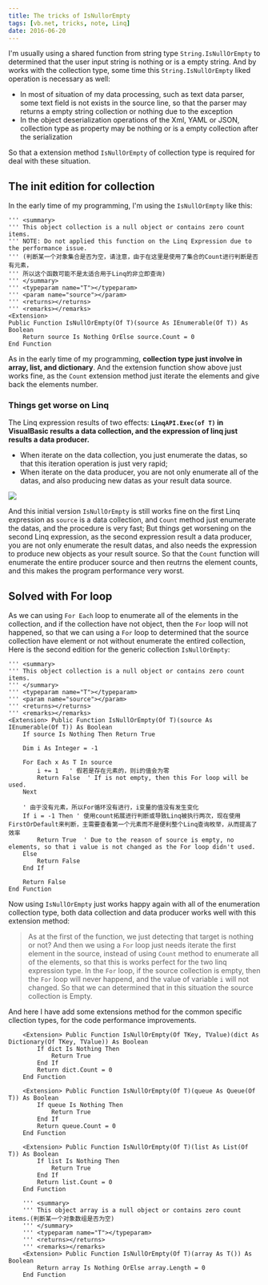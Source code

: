 ```yaml
---
title: The tricks of IsNullorEmpty
tags: [vb.net, tricks, note, Linq]
date: 2016-06-20
---
```


I'm usually using a shared function from string type ``String.IsNullOrEmpty`` to determined that the user input string is nothing or is a empty string. And by works with the collection type, some time this ``String.IsNullOrEmpty`` liked operation is necessary as well:

+ In most of situation of my data processing, such as text data parser, some text field is not exists in the source line, so that the parser may returns a empty string collection or nothing due to the exception
+ In the object deserialization operations of the Xml, YAML or JSON, collection type as property may be nothing or is a empty collection after the serialization

So that a extension method ``IsNullOrEmpty`` of collection type is required for deal with these situation.

<!--more-->

## The init edition for collection

In the early time of my programming, I'm using the ``IsNullOrEmpty`` like this:

```vbnet
''' <summary>
''' This object collection is a null object or contains zero count items.
''' NOTE: Do not applied this function on the Linq Expression due to the performance issue.
''' (判断某一个对象集合是否为空，请注意，由于在这里是使用了集合的Count进行判断是否有元素，
''' 所以这个函数可能不是太适合用于Linq的非立即查询)
''' </summary>
''' <typeparam name="T"></typeparam>
''' <param name="source"></param>
''' <returns></returns>
''' <remarks></remarks>
<Extension>
Public Function IsNullOrEmpty(Of T)(source As IEnumerable(Of T)) As Boolean
    Return source Is Nothing OrElse source.Count = 0
End Function
```

As in the early time of my programming, **collection type just involve in array, list, and dictionary**. And the extension function show above just works fine, as the ``Count`` extension method just iterate the elements and give back the elements number.

### Things get worse on Linq

The Linq expression results of two effects: **``LinqAPI.Exec(of T)`` in VisualBasic results a data collection, and the expression of linq just results a data producer.**

+ When iterate on the data collection, you just enumerate the datas, so that this iteration operation is just very rapid; 
+ When iterate on the data producer, you are not only enumerate all of the datas, and also producing new datas as your result data source.

![](https://raw.githubusercontent.com/xieguigang/xieguigang.github.io-hexo/master/images/TwoLinq.png)

And this initial version ``IsNullOrEmpty`` is still works fine on the first Linq expression as ``source`` is a data collection, and ``Count`` method just enumerate the datas, and the procedure is very fast; But things get worsening on the second Linq expression, as the second expression result a data producer, you are not only enumerate the result datas, and also needs the expression to produce new objects as your result source. So that the ``Count`` function will enumerate the entire producer source and then reutrns the element counts, and this makes the program performance very worst.

## Solved with For loop

As we can using ``For Each`` loop to enumerate all of the elements in the collection, and if the collection have not object, then the ``For`` loop will not happened, so that we can using a ``For`` loop to determined that the source collection have element or not without enumerate the entired collection, Here is the second edition for the generic collection ``IsNullOrEmpty``:

```vbnet
''' <summary>
''' This object collection is a null object or contains zero count items.
''' </summary>
''' <typeparam name="T"></typeparam>
''' <param name="source"></param>
''' <returns></returns>
''' <remarks></remarks>
<Extension> Public Function IsNullOrEmpty(Of T)(source As IEnumerable(Of T)) As Boolean
    If source Is Nothing Then Return True

    Dim i As Integer = -1

    For Each x As T In source
        i += 1   ' 假若是存在元素的，则i的值会为零
        Return False  ' If is not empty, then this For loop will be used.
    Next

    ' 由于没有元素，所以For循环没有进行，i变量的值没有发生变化
    If i = -1 Then ' 使用count拓展进行判断或导致Linq被执行两次，现在使用FirstOrDefault来判断，主需要查看第一个元素而不是便利整个Linq查询枚举，从而提高了效率
        Return True  ' Due to the reason of source is empty, no elements, so that i value is not changed as the For loop didn't used.
    Else
        Return False
    End If

    Return False
End Function
```

Now using ``IsNullOrEmpty`` just works happy again with all of the enumeration collection type, both data collection and data producer works well with this extension method:

> As at the first of the function, we just detecting that target is nothing or not?
> And then we using a ``For`` loop just needs iterate the first element in the source, instead of using ``Count`` method to enumerate all of the elements, so that this is works perfect for the two linq expression type.
> In the ``For`` loop, if the source collection is empty, then the ``For`` loop will never happend, and the value of variable ``i`` will not changed. So that we can determined that in this situation the source collection is Empty.

And here I have add some extensions method for the common specific cllection types, for the code performance improvements.

```vbnet
    <Extension> Public Function IsNullOrEmpty(Of TKey, TValue)(dict As Dictionary(Of TKey, TValue)) As Boolean
        If dict Is Nothing Then
            Return True
        End If
        Return dict.Count = 0
    End Function

    <Extension> Public Function IsNullOrEmpty(Of T)(queue As Queue(Of T)) As Boolean
        If queue Is Nothing Then
            Return True
        End If
        Return queue.Count = 0
    End Function

    <Extension> Public Function IsNullOrEmpty(Of T)(list As List(Of T)) As Boolean
        If list Is Nothing Then
            Return True
        End If
        Return list.Count = 0
    End Function

    ''' <summary>
    ''' This object array is a null object or contains zero count items.(判断某一个对象数组是否为空)
    ''' </summary>
    ''' <typeparam name="T"></typeparam>
    ''' <returns></returns>
    ''' <remarks></remarks>
    <Extension> Public Function IsNullOrEmpty(Of T)(array As T()) As Boolean
        Return array Is Nothing OrElse array.Length = 0
    End Function
```